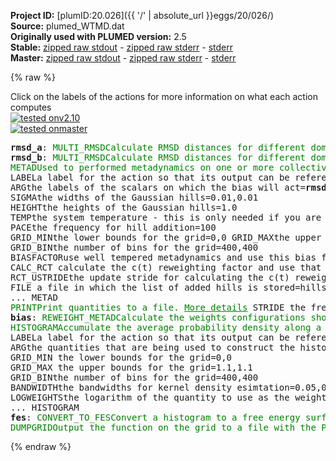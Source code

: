 **Project ID:** [plumID:20.026]({{ '/' | absolute_url }}eggs/20/026/)  
**Source:** plumed_WTMD.dat  
**Originally used with PLUMED version:** 2.5  
**Stable:** [zipped raw stdout](plumed_WTMD.dat.plumed.stdout.txt.zip) - [zipped raw stderr](plumed_WTMD.dat.plumed.stderr.txt.zip) - [stderr](plumed_WTMD.dat.plumed.stderr)  
**Master:** [zipped raw stdout](plumed_WTMD.dat.plumed_master.stdout.txt.zip) - [zipped raw stderr](plumed_WTMD.dat.plumed_master.stderr.txt.zip) - [stderr](plumed_WTMD.dat.plumed_master.stderr)  

{% raw %}
<div class="plumedpreheader">
<div class="headerInfo" id="value_details_data/plumed_WTMD.dat"> Click on the labels of the actions for more information on what each action computes </div>
<div class="containerBadge">
<div class="headerBadge"><a href="plumed_WTMD.dat.plumed.stderr"><img src="https://img.shields.io/badge/v2.10-passing-green.svg" alt="tested onv2.10" /></a></div>
<div class="headerBadge"><a href="plumed_WTMD.dat.plumed_master.stderr"><img src="https://img.shields.io/badge/master-failed-red.svg" alt="tested onmaster" /></a></div>
</div>
</div>
<pre class="plumedlisting">
<b name="data/plumed_WTMD.datrmsd_a" onclick='showPath("data/plumed_WTMD.dat","data/plumed_WTMD.datrmsd_a","data/plumed_WTMD.datrmsd_a","brown")'>rmsd_a</b>: <span class="plumedtooltip" style="color:green">MULTI_RMSD<span class="right">Calculate RMSD distances for different domains and combine them. <a href="https://www.plumed.org/doc-master/user-doc/html/MULTI_RMSD" style="color:green">More details</a><i></i></span></span> <span class="plumedtooltip">REFERENCE<span class="right">a file in pdb format containing the reference structure and the atoms involved in the CV<i></i></span></span>=OBP_lis_final.pdb <span class="plumedtooltip">TYPE<span class="right"> the manner in which RMSD alignment is performed<i></i></span></span>=MULTI-OPTIMAL
<span style="display:none;" id="data/plumed_WTMD.datrmsd_a">The MULTI_RMSD action with label <b>rmsd_a</b> calculates the following quantities:<table  align="center" frame="void" width="95%" cellpadding="5%"><tr><td width="5%"><b> Quantity </b>  </td><td><b> Description </b> </td></tr><tr><td width="5%">rmsd_a.value</td><td>the sum of the multiple RMSD distances</td></tr></table></span><b name="data/plumed_WTMD.datrmsd_b" onclick='showPath("data/plumed_WTMD.dat","data/plumed_WTMD.datrmsd_b","data/plumed_WTMD.datrmsd_b","brown")'>rmsd_b</b>: <span class="plumedtooltip" style="color:green">MULTI_RMSD<span class="right">Calculate RMSD distances for different domains and combine them. <a href="https://www.plumed.org/doc-master/user-doc/html/MULTI_RMSD" style="color:green">More details</a><i></i></span></span> <span class="plumedtooltip">REFERENCE<span class="right">a file in pdb format containing the reference structure and the atoms involved in the CV<i></i></span></span>=OBP_lsd_final.pdb <span class="plumedtooltip">TYPE<span class="right"> the manner in which RMSD alignment is performed<i></i></span></span>=MULTI-OPTIMAL
<span style="display:none;" id="data/plumed_WTMD.datrmsd_b">The MULTI_RMSD action with label <b>rmsd_b</b> calculates the following quantities:<table  align="center" frame="void" width="95%" cellpadding="5%"><tr><td width="5%"><b> Quantity </b>  </td><td><b> Description </b> </td></tr><tr><td width="5%">rmsd_b.value</td><td>the sum of the multiple RMSD distances</td></tr></table></span><span class="plumedtooltip" style="color:green">METAD<span class="right">Used to performed metadynamics on one or more collective variables. <a href="https://www.plumed.org/doc-master/user-doc/html/METAD" style="color:green">More details</a><i></i></span></span> ...
<span class="plumedtooltip">LABEL<span class="right">a label for the action so that its output can be referenced in the input to other actions<i></i></span></span>=<b name="data/plumed_WTMD.datmetad" onclick='showPath("data/plumed_WTMD.dat","data/plumed_WTMD.datmetad","data/plumed_WTMD.datmetad","brown")'>metad</b> 
<span class="plumedtooltip">ARG<span class="right">the labels of the scalars on which the bias will act<i></i></span></span>=<b name="data/plumed_WTMD.datrmsd_a">rmsd_a</b>,<b name="data/plumed_WTMD.datrmsd_b">rmsd_b</b> 
<span class="plumedtooltip">SIGMA<span class="right">the widths of the Gaussian hills<i></i></span></span>=0.01,0.01 
<span class="plumedtooltip">HEIGHT<span class="right">the heights of the Gaussian hills<i></i></span></span>=1.0 
<span class="plumedtooltip">TEMP<span class="right">the system temperature - this is only needed if you are doing well-tempered metadynamics<i></i></span></span>=310.15 
<span class="plumedtooltip">PACE<span class="right">the frequency for hill addition<i></i></span></span>=100 
<span class="plumedtooltip">GRID_MIN<span class="right">the lower bounds for the grid<i></i></span></span>=0,0 <span class="plumedtooltip">GRID_MAX<span class="right">the upper bounds for the grid<i></i></span></span>=1.1,1.1 
<span class="plumedtooltip">GRID_BIN<span class="right">the number of bins for the grid<i></i></span></span>=400,400
<span class="plumedtooltip">BIASFACTOR<span class="right">use well tempered metadynamics and use this bias factor<i></i></span></span>=5
<span class="plumedtooltip">CALC_RCT<span class="right"> calculate the c(t) reweighting factor and use that to obtain the normalized bias [rbias=bias-rct]<i></i></span></span>
<span class="plumedtooltip">RCT_USTRIDE<span class="right">the update stride for calculating the c(t) reweighting factor<i></i></span></span>=10
<span class="plumedtooltip">FILE<span class="right"> a file in which the list of added hills is stored<i></i></span></span>=hills
... METAD
<span style="display:none;" id="data/plumed_WTMD.datmetad">The METAD action with label <b>metad</b> calculates the following quantities:<table  align="center" frame="void" width="95%" cellpadding="5%"><tr><td width="5%"><b> Quantity </b>  </td><td><b> Description </b> </td></tr><tr><td width="5%">metad.bias</td><td>the instantaneous value of the bias potential</td></tr><tr><td width="5%">metad.rbias</td><td>the instantaneous value of the bias normalized using the c(t) reweighting factor [rbias=bias-rct]</td></tr><tr><td width="5%">metad.rct</td><td>the reweighting factor c(t)</td></tr></table></span><span class="plumedtooltip" style="color:green">PRINT<span class="right">Print quantities to a file. <a href="https://www.plumed.org/doc-master/user-doc/html/PRINT" style="color:green">More details</a><i></i></span></span> <span class="plumedtooltip">STRIDE<span class="right"> the frequency with which the quantities of interest should be output<i></i></span></span>=100 <span class="plumedtooltip">ARG<span class="right">the labels of the values that you would like to print to the file<i></i></span></span>=* <span class="plumedtooltip">FILE<span class="right">the name of the file on which to output these quantities<i></i></span></span>=colvar
<span style="display:none;" id="data/plumed_WTMD.dat">The PRINT action with label <b></b> calculates something</span><b name="data/plumed_WTMD.datbias" onclick='showPath("data/plumed_WTMD.dat","data/plumed_WTMD.datbias","data/plumed_WTMD.datbias","brown")'>bias</b>: <span class="plumedtooltip" style="color:green">REWEIGHT_METAD<span class="right">Calculate the weights configurations should contribute to the histogram in a simulation in which a metadynamics bias acts upon the system. <a href="https://www.plumed.org/doc-master/user-doc/html/REWEIGHT_METAD" style="color:green">More details</a><i></i></span></span> <span class="plumedtooltip">TEMP<span class="right">the system temperature<i></i></span></span>=310.15
<span style="display:none;" id="data/plumed_WTMD.datbias">The REWEIGHT_METAD action with label <b>bias</b> calculates the following quantities:<table  align="center" frame="void" width="95%" cellpadding="5%"><tr><td width="5%"><b> Quantity </b>  </td><td><b> Description </b> </td></tr><tr><td width="5%">bias.value</td><td>the weight to use for this frame to negate the effect the metadynamics bias</td></tr></table></span><span class="plumedtooltip" style="color:green">HISTOGRAM<span class="right">Accumulate the average probability density along a few CVs from a trajectory. <a href="https://www.plumed.org/doc-master/user-doc/html/HISTOGRAM" style="color:green">More details</a><i></i></span></span> ...
<span class="plumedtooltip">LABEL<span class="right">a label for the action so that its output can be referenced in the input to other actions<i></i></span></span>=<b name="data/plumed_WTMD.dathist" onclick='showPath("data/plumed_WTMD.dat","data/plumed_WTMD.dathist","data/plumed_WTMD.dathist","brown")'>hist</b>
<span class="plumedtooltip">ARG<span class="right">the quantities that are being used to construct the histogram<i></i></span></span>=<b name="data/plumed_WTMD.datrmsd_a">rmsd_a</b>,<b name="data/plumed_WTMD.datrmsd_b">rmsd_b</b> 
<span class="plumedtooltip">GRID_MIN<span class="right"> the lower bounds for the grid<i></i></span></span>=0,0 
<span class="plumedtooltip">GRID_MAX<span class="right"> the upper bounds for the grid<i></i></span></span>=1.1,1.1
<span class="plumedtooltip">GRID_BIN<span class="right">the number of bins for the grid<i></i></span></span>=400,400 
<span class="plumedtooltip">BANDWIDTH<span class="right">the bandwidths for kernel density esimtation<i></i></span></span>=0.05,0.05 
<span class="plumedtooltip">LOGWEIGHTS<span class="right">the logarithm of the quantity to use as the weights when calculating averages<i></i></span></span>=<b name="data/plumed_WTMD.datbias">bias</b>
... HISTOGRAM
<span style="display:none;" id="data/plumed_WTMD.dathist">The HISTOGRAM action with label <b>hist</b> calculates the following quantities:<table  align="center" frame="void" width="95%" cellpadding="5%"><tr><td width="5%"><b> Quantity </b>  </td><td><b> Description </b> </td></tr><tr><td width="5%">hist.value</td><td>the estimate of the histogram as a function of the argument that was obtained</td></tr></table></span><b name="data/plumed_WTMD.datfes" onclick='showPath("data/plumed_WTMD.dat","data/plumed_WTMD.datfes","data/plumed_WTMD.datfes","brown")'>fes</b>: <span class="plumedtooltip" style="color:green">CONVERT_TO_FES<span class="right">Convert a histogram to a free energy surface. <a href="https://www.plumed.org/doc-master/user-doc/html/CONVERT_TO_FES" style="color:green">More details</a><i></i></span></span> <span class="plumedtooltip">GRID<span class="right">You should use ARG instead of this keyword which was used in older versions of PLUMED and is provided for back compatibility only<i></i></span></span>=<b name="data/plumed_WTMD.dathist">hist</b> <span class="plumedtooltip">TEMP<span class="right">the temperature at which you are operating<i></i></span></span>=310.15
<span style="display:none;" id="data/plumed_WTMD.datfes">The CONVERT_TO_FES action with label <b>fes</b> calculates the following quantities:<table  align="center" frame="void" width="95%" cellpadding="5%"><tr><td width="5%"><b> Quantity </b>  </td><td><b> Description </b> </td></tr><tr><td width="5%">fes.value</td><td>the free energy surface</td></tr></table></span><span class="plumedtooltip" style="color:green">DUMPGRID<span class="right">Output the function on the grid to a file with the PLUMED grid format. <a href="https://www.plumed.org/doc-master/user-doc/html/DUMPGRID" style="color:green">More details</a><i></i></span></span> <span class="plumedtooltip">GRID<span class="right">You should use ARG instead of this keyword which was used in older versions of PLUMED and is provided for back compatibility only<i></i></span></span>=<b name="data/plumed_WTMD.datfes">fes</b> <span class="plumedtooltip">FILE<span class="right"> the file on which to write the grid<i></i></span></span>=<b name="data/plumed_WTMD.datfes">fes</b> <span class="plumedtooltip">STRIDE<span class="right"> the frequency with which the grid should be output to the file<i></i></span></span>=1000000
</pre>
{% endraw %}
